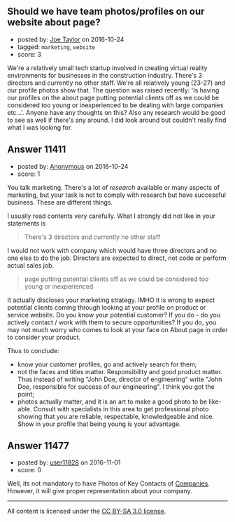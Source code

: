 ## Should we have team photos/profiles on our website about page?

- posted by: [Joe Taylor](https://stackexchange.com/users/2027974/joe-taylor) on 2016-10-24
- tagged: `marketing`, `website`
- score: 3

We're a relatively small tech startup involved in creating virtual reality environments for businesses in the construction industry. There's 3 directors and currently no other staff. We're all relatively young (23-27) and our profile photos show that. The question was raised recently: 'Is having our profiles on the about page putting potential clients off as we could be considered too young or inexperienced to be dealing with large companies etc...'. Anyone have any thoughts on this? Also any research would be good to see as well if there's any around. I did look around but couldn't really find what I was looking for.


## Answer 11411

- posted by: [Anonymous](https://stackexchange.com/users/1584111/anonymous) on 2016-10-24
- score: 1

You talk marketing. There's a lot of *research* available or many aspects of marketing, but your task is not to comply with research but have successful business. These are different things.

I usually read contents very carefully. What I strongly did not like in your statements is

> There's 3 directors and currently no other staff

I would not work with company which would have three directors and no one else to do the job. Directors are expected to direct, not code or perform actual sales job.

> page putting potential clients off as we could be considered too young or inexperienced

It actually discloses your marketing strategy. IMHO it is wrong to expect  potential clients coming through looking at your profile on product or service website. Do you know your potential customer? If you do - do you actively contact / work with them to secure opportunities? If you do, you may not much worry who comes to look at your face on About page in order to consider your product.

Thus to conclude:

- know your customer profiles, go and actively search for them;
- not the faces and titles matter. Responsibility and good product matter. Thus instead of writing "John Doe, director of engineering" write "John Doe, responsible for success of our engineering". I think you got the point;
- photos actually matter, and it is an art to make a good photo to be like-able. Consult with specialists in this area to get professional photo showing that you are reliable, respectable, knowledgeable and nice. Show in your profile that being young is your advantage.


## Answer 11477

- posted by: [user11828](https://stackexchange.com/users/9555763/user11828) on 2016-11-01
- score: 0

<p>Well, its not mandatory to have Photos of Key Contacts of <a href="http://www.datangle.net" rel="nofollow">Companies</a>. However, it will give proper representation about your company.</p>




---

All content is licensed under the [CC BY-SA 3.0 license](https://creativecommons.org/licenses/by-sa/3.0/).
